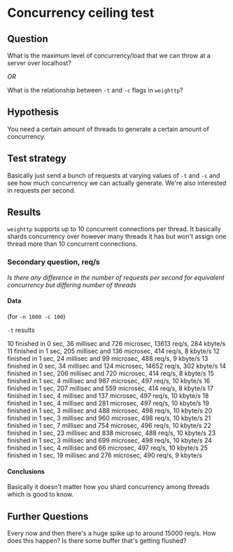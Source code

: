 # Concurrency ceiling test

## Question

What is the maximum level of concurrency/load that we can throw at a
server over localhost?

*OR*

What is the relationship between `-t` and `-c` flags in `weighttp`?

## Hypothesis

You need a certain amount of threads to generate a certain amount of
concurrency.

## Test strategy

Basically just send a bunch of requests at varying values of `-t` and
`-c` and see how much concurrency we can actually generate. We're also
interested in requests per second.

## Results

`weighttp` supports up to 10 concurrent connections per thread. It
basically shards concurrency over however many threads it has but
won't assign one thread more than 10 concurrent connections.

### Secondary question, req/s

*Is there any difference in the number of requests
per second for equivalent concurrency but differing number of
threads*

#### Data

(for `-n 1000 -c 100`)

`-t` results

10   finished in 0 sec, 36 millisec and 726 microsec, 13613 req/s, 284 kbyte/s
11   finished in 1 sec, 205 millisec and 136 microsec, 414 req/s, 8 kbyte/s
12   finished in 1 sec, 24 millisec and 99 microsec, 488 req/s, 9 kbyte/s
13   finished in 0 sec, 34 millisec and 124 microsec, 14652 req/s, 302 kbyte/s
14   finished in 1 sec, 206 millisec and 720 microsec, 414 req/s, 8 kbyte/s
15   finished in 1 sec, 4 millisec and 987 microsec, 497 req/s, 10 kbyte/s
16   finished in 1 sec, 207 millisec and 559 microsec, 414 req/s, 8 kbyte/s
17   finished in 1 sec, 4 millisec and 137 microsec, 497 req/s, 10 kbyte/s
18   finished in 1 sec, 4 millisec and 281 microsec, 497 req/s, 10 kbyte/s
19   finished in 1 sec, 3 millisec and 488 microsec, 498 req/s, 10 kbyte/s
20   finished in 1 sec, 3 millisec and 960 microsec, 498 req/s, 10 kbyte/s
21   finished in 1 sec, 7 millisec and 754 microsec, 496 req/s, 10 kbyte/s
22   finished in 1 sec, 23 millisec and 838 microsec, 488 req/s, 10 kbyte/s
23   finished in 1 sec, 3 millisec and 699 microsec, 498 req/s, 10 kbyte/s
24   finished in 1 sec, 4 millisec and 66 microsec, 497 req/s, 10 kbyte/s
25   finished in 1 sec, 19 millisec and 276 microsec, 490 req/s, 9 kbyte/s

#### Conclusions

Basically it doesn't matter how you shard concurrency among threads
which is good to know.

## Further Questions

Every now and then there's a huge spike up to around 15000 req/s. How
does this happen? Is there some buffer that's getting flushed?
